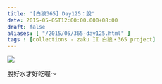 ```yaml
---
title: '[白狼365] Day125：脫'
date: 2015-05-05T12:00:00.000+08:00
draft: false
aliases: [ "/2015/05/365-day125.html" ]
tags : [collections - zaku II 白狼・365 project]
---
```


[![](https://farm8.staticflickr.com/7699/16716023204_75231e3d65_z.jpg)](https://farm8.staticflickr.com/7699/16716023204_75231e3d65_z.jpg)

脫好水才好吃喔～